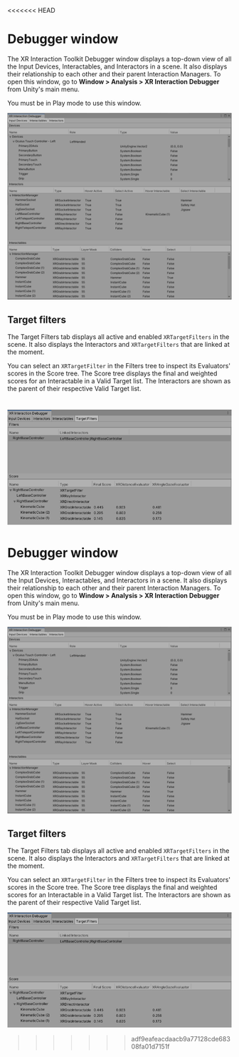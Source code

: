 <<<<<<< HEAD
# Debugger window

The XR Interaction Toolkit Debugger window displays a top-down view of all the Input Devices, Interactables, and Interactors in a scene. It also displays their relationship to each other and their parent Interaction Managers. To open this window, go to **Window &gt; Analysis &gt; XR Interaction Debugger** from Unity's main menu.

You must be in Play mode to use this window.

![interaction-debugger](images/interaction-debugger.png)

## Target filters

The Target Filters tab displays all active and enabled `XRTargetFilters` in the scene. It also displays the Interactors and `XRTargetFilters` that are linked at the moment.

You can select an `XRTargetFilter` in the Filters tree to inspect its Evaluators' scores in the Score tree. The Score tree displays the final and weighted scores for an Interactable in a Valid Target list. The Interactors are shown as the parent of their respective Valid Target list.

![xr-target-filter-debugger](images/xr-target-filter-debugger.png)
=======
# Debugger window

The XR Interaction Toolkit Debugger window displays a top-down view of all the Input Devices, Interactables, and Interactors in a scene. It also displays their relationship to each other and their parent Interaction Managers. To open this window, go to **Window &gt; Analysis &gt; XR Interaction Debugger** from Unity's main menu.

You must be in Play mode to use this window.

![interaction-debugger](images/interaction-debugger.png)

## Target filters

The Target Filters tab displays all active and enabled `XRTargetFilters` in the scene. It also displays the Interactors and `XRTargetFilters` that are linked at the moment.

You can select an `XRTargetFilter` in the Filters tree to inspect its Evaluators' scores in the Score tree. The Score tree displays the final and weighted scores for an Interactable in a Valid Target list. The Interactors are shown as the parent of their respective Valid Target list.

![xr-target-filter-debugger](images/xr-target-filter-debugger.png)
>>>>>>> adf9eafeacdaacb9a77128cde68308fa01d7151f
